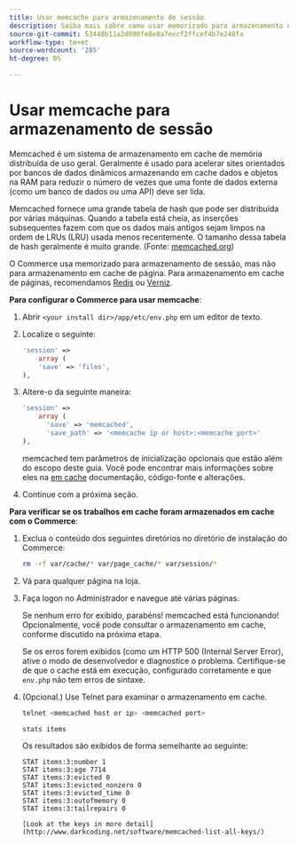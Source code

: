 ```yaml
---
title: Usar memcache para armazenamento de sessão
description: Saiba mais sobre como usar memorizado para armazenamento de sessão do Commerce.
source-git-commit: 53448b11a2d000fe8e8a7eecf2ffcef4b7e248fa
workflow-type: tm+mt
source-wordcount: '285'
ht-degree: 0%

---
```



# Usar memcache para armazenamento de sessão

Memcached é um sistema de armazenamento em cache de memória distribuída de uso geral. Geralmente é usado para acelerar sites orientados por bancos de dados dinâmicos armazenando em cache dados e objetos na RAM para reduzir o número de vezes que uma fonte de dados externa (como um banco de dados ou uma API) deve ser lida.

Memcached fornece uma grande tabela de hash que pode ser distribuída por várias máquinas. Quando a tabela está cheia, as inserções subsequentes fazem com que os dados mais antigos sejam limpos na ordem de LRUs (LRU) usada menos recentemente. O tamanho dessa tabela de hash geralmente é muito grande. (Fonte: [memcached.org](http://memcached.org/))

O Commerce usa memorizado para armazenamento de sessão, mas não para armazenamento em cache de página. Para armazenamento em cache de páginas, recomendamos [Redis](../cache/redis-pg-cache.md) ou [Verniz](../cache/config-varnish.md).

**Para configurar o Commerce para usar memcache**:

1. Abrir `<your install dir>/app/etc/env.php` em um editor de texto.
1. Localize o seguinte:

   ```php
   'session' =>
       array (
       'save' => 'files',
   ),
   ```

1. Altere-o da seguinte maneira:

   ```php
   'session' =>
       array (
         'save' => 'memcached',
         'save_path' => '<memcache ip or host>:<memcache port>'
   ),
   ```

   memcached tem parâmetros de inicialização opcionais que estão além do escopo deste guia. Você pode encontrar mais informações sobre eles na [em cache](https://php.net/manual/en/memcached.sessions.php) documentação, código-fonte e alterações.

1. Continue com a próxima seção.

**Para verificar se os trabalhos em cache foram armazenados em cache com o Commerce**:

1. Exclua o conteúdo dos seguintes diretórios no diretório de instalação do Commerce:

   ```bash
   rm -rf var/cache/* var/page_cache/* var/session/*
   ```

1. Vá para qualquer página na loja.

1. Faça logon no Administrador e navegue até várias páginas.

   Se nenhum erro for exibido, parabéns! memcached está funcionando! Opcionalmente, você pode consultar o armazenamento em cache, conforme discutido na próxima etapa.

   Se os erros forem exibidos (como um HTTP 500 (Internal Server Error), ative o modo de desenvolvedor e diagnostice o problema. Certifique-se de que o cache está em execução, configurado corretamente e que `env.php` não tem erros de sintaxe.

1. (Opcional.) Use Telnet para examinar o armazenamento em cache.

   ```bash
   telnet <memcached host or ip> <memcached port>
   ```

   ```bash
   stats items
   ```

   Os resultados são exibidos de forma semelhante ao seguinte:

   ```terminal
   STAT items:3:number 1
   STAT items:3:age 7714
   STAT items:3:evicted 0
   STAT items:3:evicted_nonzero 0
   STAT items:3:evicted_time 0
   STAT items:3:outofmemory 0
   STAT items:3:tailrepairs 0
   
   [Look at the keys in more detail](http://www.darkcoding.net/software/memcached-list-all-keys/)
   ```
